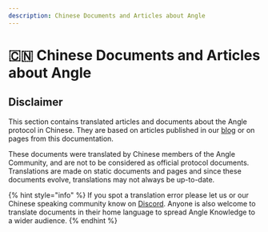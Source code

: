 ```yaml
---
description: Chinese Documents and Articles about Angle
---
```


# 🇨🇳 Chinese Documents and Articles about Angle

## Disclaimer

This section contains translated articles and documents about the Angle protocol in Chinese. They are based on articles published in our [blog](https://blog.angle.money) or on pages from this documentation.

These documents were translated by Chinese members of the Angle Community, and are not to be considered as official protocol documents. Translations are made on static documents and pages and since these documents evolve, translations may not always be up-to-date.

{% hint style="info" %}
If you spot a translation error please let us or our Chinese speaking community know on [Discord](https://discord.gg/kzBp32ZNK7). Anyone is also welcome to translate documents in their home language to spread Angle Knowledge to a wider audience.
{% endhint %}
